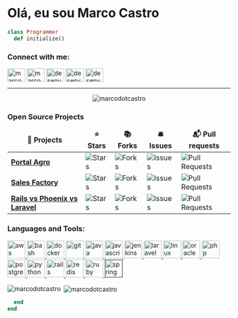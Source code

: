 # Olá, eu sou Marco Castro


```ruby
class Programmer
  def initialize()
```

<p align="left">
<h3 align="left">Connect with me:</h3>
<a href="https://linkedin.com/in/marcodotcastro" target="blank"><img align="center" src="https://cdn.jsdelivr.net/npm/simple-icons@3.0.1/icons/linkedin.svg" alt="marcodotcastro" height="30" width="40" /></a>
<a href="https://stackoverflow.com/users/marcodotcastro" target="blank"><img align="center" src="https://cdn.jsdelivr.net/npm/simple-icons@3.0.1/icons/stackoverflow.svg" alt="marcodotcastro" height="30" width="40" /></a>
<a href="https://fb.com/desenvolvendome" target="blank"><img align="center" src="https://cdn.jsdelivr.net/npm/simple-icons@3.0.1/icons/facebook.svg" alt="desenvolvendome" height="30" width="40" /></a>
<a href="https://instagram.com/desenvolvendome" target="blank"><img align="center" src="https://cdn.jsdelivr.net/npm/simple-icons@3.0.1/icons/instagram.svg" alt="desenvolvendome" height="30" width="40" /></a>
<a href="https://www.youtube.com/c/desenvolvendome" target="blank"><img align="center" src="https://cdn.jsdelivr.net/npm/simple-icons@3.0.1/icons/youtube.svg" alt="desenvolvendome" height="30" width="40" /></a>
</p>

---

<p align="center"> <img src="https://komarev.com/ghpvc/?username=marcodotcastro" alt="marcodotcastro" /> </p>


<h3>Open Source Projects</h3>
<table>
  <thead align="center">
    <tr border: none;>
      <td><b>🎁 Projects</b></td>
      <td><b>⭐ Stars</b></td>
      <td><b>📚 Forks</b></td>
      <td><b>🛎 Issues</b></td>
      <td><b>📬 Pull requests</b></td>
    </tr>
  </thead>
  <tbody>
    <tr>
	    <td><a href="https://github.com/marcodotcastro/portal-agro"><b>Portal Agro</b></a></td>
      <td><img alt="Stars" src="https://img.shields.io/github/stars/marcodotcastro/portal-agro?style=flat-square&labelColor=343b41"/></td>
      <td><img alt="Forks" src="https://img.shields.io/github/forks/marcodotcastro/portal-agro?style=flat-square&labelColor=343b41"/></td>
      <td><img alt="Issues" src="https://img.shields.io/github/issues/marcodotcastro/portal-agro?style=flat-square&labelColor=343b41"/></td>
      <td><img alt="Pull Requests" src="https://img.shields.io/github/issues-pr/marcodotcastro/portal-agro?style=flat-square&labelColor=343b41"/></td>
    </tr>
	  <tr>
		<td><a href="https://github.com/marcodotcastro/sale-factory"><b>Sales Factory</b></a></td>
        <td><img alt="Stars" src="https://img.shields.io/github/stars/marcodotcastro/sale-factory?style=flat-square&labelColor=343b41"/></td>
        <td><img alt="Forks" src="https://img.shields.io/github/forks/marcodotcastro/sale-factory?style=flat-square&labelColor=343b41"/></td>
        <td><img alt="Issues" src="https://img.shields.io/github/issues/marcodotcastro/sale-factory?style=flat-square&labelColor=343b41"/></td>
        <td><img alt="Pull Requests" src="https://img.shields.io/github/issues-pr/marcodotcastro/sale-factory?style=flat-square&labelColor=343b41"/></td>
        </tr>
		<tr>
			<td><a href="https://github.com/marcodotcastro/study-rails-vs-phoenix-vs-laravel"><b>Rails vs Phoenix vs Laravel</b></a></td>
      <td><img alt="Stars" src="https://img.shields.io/github/stars/marcodotcastro/study-rails-vs-phoenix-vs-laravel?style=flat-square&labelColor=343b41"/></td>
      <td><img alt="Forks" src="https://img.shields.io/github/forks/marcodotcastro/study-rails-vs-phoenix-vs-laravel?style=flat-square&labelColor=343b41"/></td>
      <td><img alt="Issues" src="https://img.shields.io/github/issues/marcodotcastro/study-rails-vs-phoenix-vs-laravel?style=flat-square&labelColor=343b41"/></td>
      <td><img alt="Pull Requests" src="https://img.shields.io/github/issues-pr/marcodotcastro/study-rails-vs-phoenix-vs-laravel?style=flat-square&labelColor=343b41"/></td>
    </tr>
  </tbody>
</table>


 <h3 align="left">Languages and Tools:</h3>
<p align="left"> <a href="https://aws.amazon.com" target="_blank"> <img src="https://devicons.github.io/devicon/devicon.git/icons/amazonwebservices/amazonwebservices-original-wordmark.svg" alt="aws" width="40" height="40"/> </a> <a href="https://www.gnu.org/software/bash/" target="_blank"> <img src="https://www.vectorlogo.zone/logos/gnu_bash/gnu_bash-icon.svg" alt="bash" width="40" height="40"/> </a> <a href="https://www.docker.com/" target="_blank"> <img src="https://devicons.github.io/devicon/devicon.git/icons/docker/docker-original-wordmark.svg" alt="docker" width="40" height="40"/> </a> <a href="https://git-scm.com/" target="_blank"> <img src="https://www.vectorlogo.zone/logos/git-scm/git-scm-icon.svg" alt="git" width="40" height="40"/> </a> <a href="https://www.java.com" target="_blank"> <img src="https://devicons.github.io/devicon/devicon.git/icons/java/java-original-wordmark.svg" alt="java" width="40" height="40"/> </a> <a href="https://developer.mozilla.org/en-US/docs/Web/JavaScript" target="_blank"> <img src="https://devicons.github.io/devicon/devicon.git/icons/javascript/javascript-original.svg" alt="javascript" width="40" height="40"/> </a> <a href="https://www.jenkins.io" target="_blank"> <img src="https://www.vectorlogo.zone/logos/jenkins/jenkins-icon.svg" alt="jenkins" width="40" height="40"/> </a> <a href="https://laravel.com/" target="_blank"> <img src="https://devicons.github.io/devicon/devicon.git/icons/laravel/laravel-plain-wordmark.svg" alt="laravel" width="40" height="40"/> </a> <a href="https://www.linux.org/" target="_blank"> <img src="https://devicons.github.io/devicon/devicon.git/icons/linux/linux-original.svg" alt="linux" width="40" height="40"/> </a> <a href="https://www.oracle.com/" target="_blank"> <img src="https://devicons.github.io/devicon/devicon.git/icons/oracle/oracle-original.svg" alt="oracle" width="40" height="40"/> </a> <a href="https://www.php.net" target="_blank"> <img src="https://devicons.github.io/devicon/devicon.git/icons/php/php-original.svg" alt="php" width="40" height="40"/> </a> <a href="https://www.postgresql.org" target="_blank"> <img src="https://devicons.github.io/devicon/devicon.git/icons/postgresql/postgresql-original-wordmark.svg" alt="postgresql" width="40" height="40"/> </a> <a href="https://www.python.org" target="_blank"> <img src="https://devicons.github.io/devicon/devicon.git/icons/python/python-original.svg" alt="python" width="40" height="40"/> </a> <a href="https://rubyonrails.org" target="_blank"> <img src="https://devicons.github.io/devicon/devicon.git/icons/rails/rails-original-wordmark.svg" alt="rails" width="40" height="40"/> </a> <a href="https://redis.io" target="_blank"> <img src="https://devicons.github.io/devicon/devicon.git/icons/redis/redis-original-wordmark.svg" alt="redis" width="40" height="40"/> </a> <a href="https://www.ruby-lang.org/en/" target="_blank"> <img src="https://devicons.github.io/devicon/devicon.git/icons/ruby/ruby-original-wordmark.svg" alt="ruby" width="40" height="40"/> </a> <a href="" target="_blank"> <img src="https://www.vectorlogo.zone/logos/springio/springio-icon.svg" alt="spring" width="40" height="40"/> </a> </p>

<p><img align="left" src="https://github-readme-stats.vercel.app/api/top-langs/?username=marcodotcastro&layout=compact" alt="marcodotcastro" /></p>

<p>&nbsp;<img align="center" src="https://github-readme-stats.vercel.app/api?username=marcodotcastro&show_icons=true" alt="marcodotcastro" /></p>

```ruby
  end
end
```
